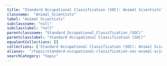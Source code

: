 ```yaml
--- 
 title: "Standard Occupational Classification (SOC): Animal Scientists" 
 classname:  "Animal_Scientists" 
 label: "Animal Scientists" 
 subclassname: "null" 
 subclasslabel: "null" 
 parentclassname: "Standard_Occupational_Classification_(SOC)" 
 parentclasslabel: "Standard Occupational Classification (SOC)" 
 equalentCollections: [] 
 collections: ['Standard Occupational Classification (SOC): Animal Scientists']
 aliases:  "/topic/standard-occupational-classification-soc-animal-scientists"  
 searchCategory: "topic" 
---
```

